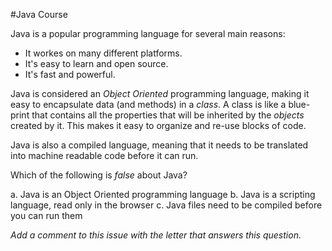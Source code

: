 #Java Course

Java is a popular programming language for several main reasons:

* It workes on many different platforms.
* It's easy to learn and open source. 
* It's fast and powerful.

Java is considered an *Object Oriented* programming language, making it easy to encapsulate data (and methods) in a _class_. A class is like a blue-print that contains all the properties that will be inherited by the _objects_ created by it. This makes it easy to organize and re-use blocks of code.

Java is also a compiled language, meaning that it needs to be translated into machine readable code before it can run. 

Which of the following is _false_ about Java?

a. Java is an Object Oriented programming language
b. Java is a scripting language, read only in the browser
c. Java files need to be compiled before you can run them

*Add a comment to this issue with the letter that answers this question.*
